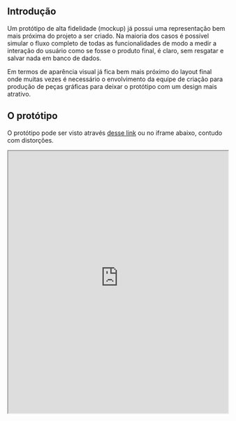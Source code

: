 ## Introdução

Um protótipo de alta fidelidade (mockup) já possui uma representação bem mais próxima do projeto a ser criado. Na maioria dos casos é possível simular o fluxo completo de todas as funcionalidades de modo a medir a interação do usuário como se fosse o produto final, é claro, sem resgatar e salvar nada em banco de dados.

Em termos de aparência visual já fica bem mais próximo do layout final onde muitas vezes é necessário o envolvimento da equipe de criação para produção de peças gráficas para deixar o protótipo com um design mais atrativo.

## O protótipo

O protótipo pode ser visto através [desse link](https://jolly-edison-eb0cf0.netlify.com/#/) ou no iframe abaixo, contudo com distorções.

<iframe width="100%" height="600px" src="https://jolly-edison-eb0cf0.netlify.com/#/"></iframe>